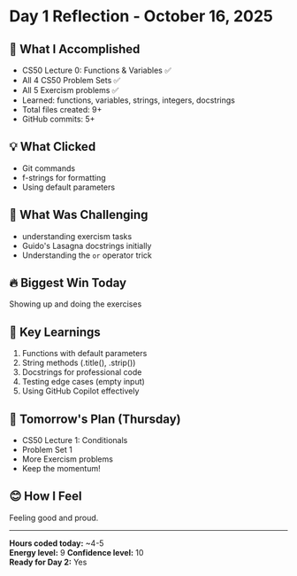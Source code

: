 # Day 1 Reflection - October 16, 2025

## 🎯 What I Accomplished
- CS50 Lecture 0: Functions & Variables ✅
- All 4 CS50 Problem Sets ✅
- All 5 Exercism problems ✅
- Learned: functions, variables, strings, integers, docstrings
- Total files created: 9+
- GitHub commits: 5+

## 💡 What Clicked
- Git commands
- f-strings for formatting
- Using default parameters


## 🤔 What Was Challenging
- understanding exercism tasks
- Guido's Lasagna docstrings initially
- Understanding the `or` operator trick

## 🔥 Biggest Win Today
Showing up and doing the exercises

## 📝 Key Learnings
1. Functions with default parameters
2. String methods (.title(), .strip())
3. Docstrings for professional code
4. Testing edge cases (empty input)
5. Using GitHub Copilot effectively

## 💪 Tomorrow's Plan (Thursday)
- CS50 Lecture 1: Conditionals
- Problem Set 1
- More Exercism problems
- Keep the momentum!

## 😊 How I Feel
Feeling good and proud.

---

**Hours coded today:** ~4-5  
**Energy level:** 9 
**Confidence level:** 10  
**Ready for Day 2:** Yes
